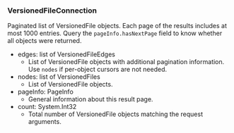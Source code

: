 ### VersionedFileConnection
Paginated list of VersionedFile objects. Each page of the results includes at most 1000 entries. Query the `pageInfo.hasNextPage` field to know whether all objects were returned.

- edges: list of VersionedFileEdges
  - List of VersionedFile objects with additional pagination information. Use `nodes` if per-object cursors are not needed.
- nodes: list of VersionedFiles
  - List of VersionedFile objects.
- pageInfo: PageInfo
  - General information about this result page.
- count: System.Int32
  - Total number of VersionedFile objects matching the request arguments.

